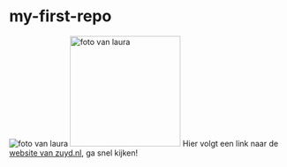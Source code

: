 # my-first-repo
![foto van laura](bleh.heic)
<img src="bleh.heic" alt="foto van laura" width="200">
Hier volgt een link naar de [website van zuyd.nl](https://www.zuyd.nl), ga snel kijken!
